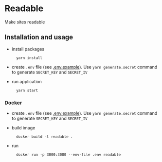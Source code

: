 # Readable

Make sites readable


## Installation and usage

* install packages

        yarn install

* create `.env` file (see [.env.example](.env.example)).
  Use `yarn generate.secret` command to generate `SECRET_KEY` and `SECRET_IV`

* run application

        yarn start

### Docker

* create `.env` file (see [.env.example](.env.example)).
  Use `yarn generate.secret` command to generate `SECRET_KEY` and `SECRET_IV`

* build image

        docker build -t readable .

* run

        docker run -p 3000:3000 --env-file .env readable
